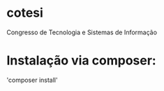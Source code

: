 # cotesi
Congresso de Tecnologia e Sistemas de Informação

# Instalação via composer:
'composer install'

